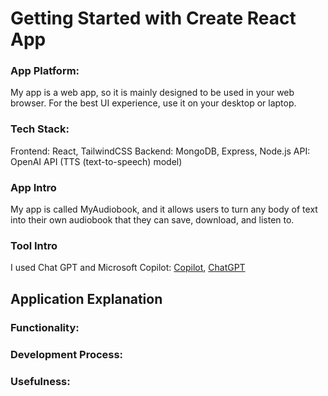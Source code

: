 # Getting Started with Create React App

### App Platform:
My app is a web app, so it is mainly designed to be used in your web browser. For the best UI experience, use it on your desktop or laptop.

### Tech Stack:
Frontend: React, TailwindCSS
Backend: MongoDB, Express, Node.js
API: OpenAI API (TTS (text-to-speech) model)

### App Intro
My app is called MyAudiobook, and it allows users to turn any body of text into their own audiobook that they can save, download, and listen to.

### Tool Intro
I used Chat GPT and Microsoft Copilot: [Copilot](https://copilot.microsoft.com/), [ChatGPT](https://chatgpt.com/)

## Application Explanation

### Functionality:


### Development Process:


### Usefulness:
